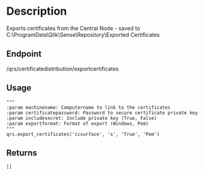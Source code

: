 # Description
Exports certificates from the Central Node - saved to C:\ProgramData\Qlik\Sense\Repository\Exported Certificates
        
## Endpoint
/qrs/certificatedistribution/exportcertificates

## Usage
```
"""
:param machinename: Computername to link to the certificates
:param certificatepassword: Password to secure certificate private key
:param includesecret: Include private key (True, False)
:param exportformat: Format of export (Windows, Pem)
"""
qrs.export_certificates('ccsurface', 's', 'True', 'Pem')
```
## Returns
```
[]
```
